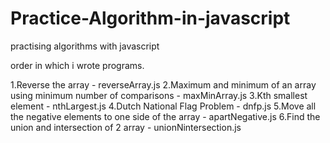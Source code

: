 # Practice-Algorithm-in-javascript
practising algorithms with javascript

order in which i wrote programs.

1.Reverse the array - reverseArray.js
2.Maximum and minimum of an array using minimum number of comparisons - maxMinArray.js
3.Kth smallest element - nthLargest.js
4.Dutch National Flag Problem - dnfp.js
5.Move all the negative elements to one side of the array - apartNegative.js
6.Find the union and intersection of 2 array - unionNintersection.js